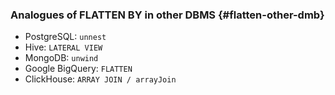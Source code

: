 ### Analogues of FLATTEN BY in other DBMS {#flatten-other-dmb}

* PostgreSQL: `unnest`
* Hive: `LATERAL VIEW`
* MongoDB: `unwind`
* Google BigQuery: `FLATTEN`
* ClickHouse: `ARRAY JOIN / arrayJoin`

